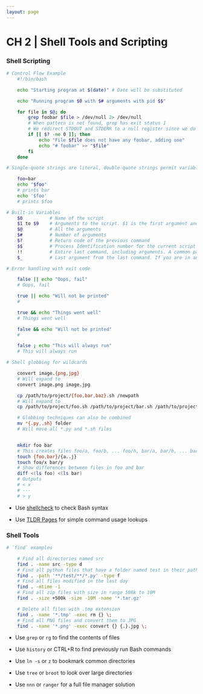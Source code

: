 ```yaml
---
layout: page
---
```


# CH 2 | Shell Tools and Scripting

### Shell Scripting

```bash
# Control Flow Example
	#!/bin/bash

	echo "Starting program at $(date)" # Date will be substituted

	echo "Running program $0 with $# arguments with pid $$"

	for file in $@; do
		grep foobar $file > /dev/null 2> /dev/null
		# When pattern is not found, grep has exit status 1
		# We redirect STDOUT and STDERR to a null register since we do not care about them
		if [[ $? -ne 0 ]]; then
			echo "File $file does not have any foobar, adding one"
			echo "# foobar" >> "$file"
		fi
	done
```

```bash
# Single-quote strings are literal, double-quote strings permit variable substitution

	foo=bar
	echo "$foo"
	# prints bar
	echo '$foo'
	# prints $foo
```


```bash
# Built-in Variables
	$0			# Name of the script
	$1 to $9 	# Arguments to the script. $1 is the first argument and so on.
	$@ 			# All the arguments
	$# 			# Number of arguments
	$? 			# Return code of the previous command
	$$ 			# Process Identification number for the current script
	!! 			# Entire last command, including arguments. A common pattern is to execute a command only for it to fail due to missing permissions, then you can quickly execute it with sudo by doing sudo !!
	$_ 			# Last argument from the last command. If you are in an interactive shell, you can also quickly get this value by typing Esc followed by .
```

```bash
# Error handling with exit code

	false || echo "Oops, fail"
	# Oops, fail

	true || echo "Will not be printed"
	#

	true && echo "Things went well"
	# Things went well

	false && echo "Will not be printed"
	#

	false ; echo "This will always run"
	# This will always run
```

```bash
# Shell globbing for wildcards

	convert image.{png,jpg}
	# Will expand to
	convert image.png image.jpg

	cp /path/to/project/{foo,bar,baz}.sh /newpath
	# Will expand to
	cp /path/to/project/foo.sh /path/to/project/bar.sh /path/to/project/baz.sh /newpath

	# Globbing techniques can also be combined
	mv *{.py,.sh} folder
	# Will move all *.py and *.sh files


	mkdir foo bar
	# This creates files foo/a, foo/b, ... foo/h, bar/a, bar/b, ... bar/h
	touch {foo,bar}/{a..j}
	touch foo/x bar/y
	# Show differences between files in foo and bar
	diff <(ls foo) <(ls bar)
	# Outputs
	# < x
	# ---
	# > y
```

* Use [shellcheck](https://github.com/koalaman/shellcheck) to check Bash syntax

* Use [TLDR Pages](https://tldr.sh/) for simple command usage lookups

### Shell Tools

```bash
# `find` examples

	# Find all directories named src
	find . -name src -type d
	# Find all python files that have a folder named test in their path
	find . -path '**/test/**/*.py' -type f
	# Find all files modified in the last day
	find . -mtime -1
	# Find all zip files with size in range 500k to 10M
	find . -size +500k -size -10M -name '*.tar.gz'

	# Delete all files with .tmp extension
	find . -name '*.tmp' -exec rm {} \;
	# Find all PNG files and convert them to JPG
	find . -name '*.png' -exec convert {} {.}.jpg \;
```

* Use `grep` or `rg` to find the contents of files

* Use `history` or CTRL+R to find previously run Bash commands

* Use `ln -s` or `z` to bookmark common directories

* Use `tree` or `broot` to look over large directories

* Use `nnn` or `ranger` for a full file manager solution